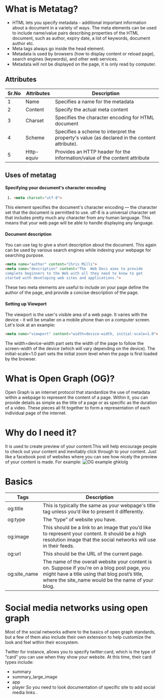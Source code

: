 # What is Metatag?
* HTML lets you specify metadata - additional important information about a document in a variety of ways. The meta elements can be used to include name/value pairs describing properties of the HTML document, such as author, expiry date, a list of keywords, document author etc.
* Meta tags always go inside the head element.
* Metadata is used by browsers (how to display content or reload page), search engines (keywords), and other web services.
* Metadata will not be displayed on the page, it is only read by computer.
## Attributes
|Sr.No    | Attributes   |Description                                                                                  |
|---------|--------------|---------------------------------------------------------------------------------------------|
| 1       | Name         | Specifies a name for the metadata                                                           |
| 2       | Content      | Specify the actual meta content                                                             |
| 3       | Charset      | Specifies the character encoding for HTML document                                          |
| 4       | Scheme       | Specifies a scheme to interpret the property's value (as declared in the content attribute).|
| 5       | Http-equiv   | Provides an HTTP header for the information/value of the content attribute                  |
## Uses of metatag
#### Specifying your document's character encoding
```HTML
 1. <meta charset="utf-8">
```
This element specifies the document's character encoding — the character set that the document is permitted to use. utf-8 is a universal character set that includes pretty much any character from any human language. This means that your web page will be able to handle displaying any language.
#### Document  description
You can use <meta> tag to give a short description about the document. This again can be used by various search engines while indexing your webpage for searching purpose.
```HTML
<meta name="author" content="Chris Mills">
<meta name="description" content="The  Web Docs aims to provide
complete beginners to the Web with all they need to know to get
started with developing web sites and applications.">
```
These two  meta elements  are useful to include on your page define the author of the page, and provide a concise description of the page.
#### Setting up Viewport 
The viewport is the user's visible area of a web page. It varies with the device - it will be smaller on a mobile phone than on a computer screen.
Let's look at an example:
```HTML
<meta name="viewport" content="width=device-width, initial-scale=1.0">
```
The width=device-width part sets the width of the page to follow the screen-width of the device (which will vary depending on the device).
The initial-scale=1.0 part sets the initial zoom level when the page is first loaded by the browser.


# What is Open Graph (OG)?
Open Graph is an internet protocol that standardize  the use of metadata within a webpage to represent the content of a page.
Within it, you can provide details as simple as the title of a page or as specific as the duration of a video. These pieces all fit together to form a representation of each individual page of the internet.
# Why do I need it?
It is used to create preview of your content.This will help encourage people to check out your content and inevitably click through to your content.
Just like a facebook post of websites where you can see how nicely the preview of your content is made.
For example:
![OG example](https://realfavicongenerator.net/blog/wp-content/uploads/2017/01/crop_example_2-272x300.png)
ghklolg
# Basics 
|Tags|Description| 
|---------|---------|
|  og:title  |   This is typically the same as your webpage's title tag unless you’d like to present it differently.  |  
|  og:type  |  The “type” of website you have.  | 
|  og:image |  This should be a link to an image that you’d like to represent your content. It should be a high resolution image that the social networks will use in their feeds.|
|  og:url  | This should be the URL of the current page.|
|  og:site_name | The name of the overall website your content is on. Suppose if  you're on a blog post page, you might have a title using that blog post’s title, where the site_name would be the name of your blog.|
# Social media networks using open graph
Most of the social networks adhere to the basics of open graph standards, but a few of them also include their own extension to help customize the look and feel within their ecosystem.

Twitter for instance, allows you to specify twitter:card, which is the type of “card” you can use when they show your website. At this time, their card types include:
* summary
* summary_large_image
* app
* player
So you need to look documentation of specific site to add social media links .

